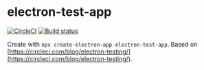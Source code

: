 # electron-test-app

[![CircleCI](https://circleci.com/gh/wsw0108/electron-test-app.svg?style=shield)](https://circleci.com/gh/wsw0108/electron-test-app)
[![Build status](https://ci.appveyor.com/api/projects/status/5o5hjxk4krnt2esf?svg=true)](https://ci.appveyor.com/project/wsw0108/electron-test-app)

Create with `npx create-electron-app electron-test-app`.
Based on [https://circleci.com/blog/electron-testing/](https://circleci.com/blog/electron-testing/).
